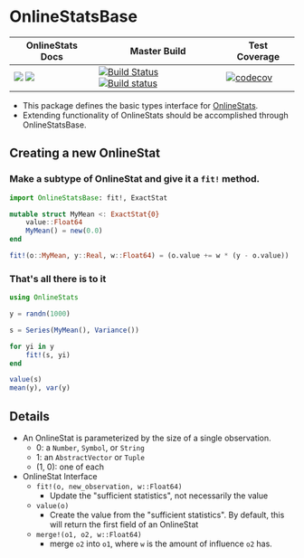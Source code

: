 # OnlineStatsBase

| OnlineStats Docs | Master Build | Test Coverage |
|------------------|--------------|---------------|
| [![](https://img.shields.io/badge/docs-stable-blue.svg)](https://joshday.github.io/OnlineStats.jl/stable) [![](https://img.shields.io/badge/docs-latest-blue.svg)](https://joshday.github.io/OnlineStats.jl/latest) | [![Build Status](https://travis-ci.org/joshday/OnlineStatsBase.jl.svg?branch=master)](https://travis-ci.org/joshday/OnlineStatsBase.jl) [![Build status](https://ci.appveyor.com/api/projects/status/99i0vq2crpwgqonp/branch/master?svg=true)](https://ci.appveyor.com/project/joshday/onlinestatsbase-jl/branch/master) | [![codecov](https://codecov.io/gh/joshday/OnlineStatsBase.jl/branch/master/graph/badge.svg)](https://codecov.io/gh/joshday/OnlineStatsBase.jl) |

- This package defines the basic types interface for [OnlineStats](https://github.com/joshday/OnlineStats.jl).  
- Extending functionality of OnlineStats should be accomplished through OnlineStatsBase.

## Creating a new OnlineStat

### Make a subtype of OnlineStat and give it a `fit!` method.

```julia
import OnlineStatsBase: fit!, ExactStat

mutable struct MyMean <: ExactStat{0}
    value::Float64
    MyMean() = new(0.0)
end

fit!(o::MyMean, y::Real, w::Float64) = (o.value += w * (y - o.value))
```

### That's all there is to it

```julia
using OnlineStats

y = randn(1000)

s = Series(MyMean(), Variance())

for yi in y
    fit!(s, yi)
end

value(s)
mean(y), var(y)
```

## Details

- An OnlineStat is parameterized by the size of a single observation.
  - 0: a `Number`, `Symbol`, or `String`
  - 1: an `AbstractVector` or `Tuple`
  - (1, 0): one of each
- OnlineStat Interface
  - `fit!(o, new_observation, w::Float64)`
    - Update the "sufficient statistics", not necessarily the value
  - `value(o)`
    - Create the value from the "sufficient statistics".  By default, this will return the first field of an OnlineStat
  - `merge!(o1, o2, w::Float64)`
    - merge `o2` into `o1`, where `w` is the amount of influence `o2` has.
